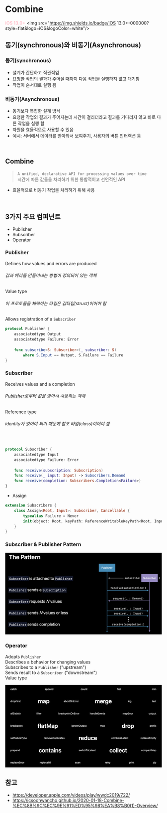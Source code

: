 # Combine

<span style="color:pink">**iOS 13.0+**</span>
<img src="https://img.shields.io/badge/iOS 13.0+-000000?style=flat&logo=iOS&logoColor=white"/>


## 동기(synchronous)와 비동기(Asynchronous)
### 동기(synchronous)
- 설계가 간단하고 직관적임
- 요청한 작업의 결과가 주어질 때까지 다음 작업을 실행하지 않고 대기함
- 작업이 순서대로 실행 됨

### 비동기(Asynchronous)
- 동기보다 복잡한 설계 방식
- 요청한 작업의 결과가 주어지는데 시간이 걸리더라고 결과를 기다리지 않고 바로 다른 작업을 실행 함
- 자원을 효율적으로 사용할 수 있음
- 예시: 서버에서 데이터를 받아와서 보여주기, 사용자의 버튼 인터랙션 등

<br>

## Combine
> `A unified, declarative API for processing values over time`
<br>시간에 따른 값들을 처리하기 위한 통합적이고 선언적인 API

- 효율적으로 비동기 작업을 처리하기 위해 사용

<br>

## 3가지 주요 컴퍼넌트
- Publisher
- Subscriber
- Operator

### Publisher
Defines how values and errors are produced
###### 값과 에러를 만들어내는 방법이 정의되어 있는 객체
Value type
###### 이 프로토콜을 채택하는 타입은 값타입(struct)이어야 함
Allows registration of a `Subscriber`

```swift
protocol Publisher {
    associatedtype Output
    associatedtype Failure: Error

    func subscribe<S: Subscriber>(_ subscriber: S)
        where S.Input == Output, S.Failure == Failure
}
```

### Subscriber
Receives values and a completion
###### Publisher로부터 값을 받아서 사용하는 객체
Reference type
###### identity가 있어야 되기 때문에 참조 타입(class)이어야 함
<br>

```swift
protocol Subscriber {
    associatedtype Input
    associatedtype Failure: Error

    func receive(subscription: Subscription)
    func receive(_ input: Input) -> Subscribers.Demand
    func receive(completion: Subscribers.Completion<Failure>)
}
```
- Assign
```swift
extension Subscribers {
    class Assign<Root, Input>: Subscriber, Cancellable {
        typealias Failure = Never
        init(object: Root, keyPath: ReferenceWritableKeyPath<Root, Input>)
    }
}
```

### Subscriber & Publisher Pattern

<div align="center">
<img src="https://github.com/hyeji-K/fastcampus_iOS_course/blob/main/image/Combine.png" width="800">
</div>

### Operator
Adopts `Publisher`
<br>Describes a behavior for changing values
<br>Subscribes to a `Publisher` ("upstream")
<br>Sends result to a `Subscriber` ("downstream")
<br>Value type

<div align="center">
<img src="https://github.com/hyeji-K/fastcampus_iOS_course/blob/main/image/operator.png" width="800">
</div>




## 참고
- https://developer.apple.com/videos/play/wwdc2019/722/
- https://jcsoohwancho.github.io/2020-01-18-Combine-%EC%8B%9C%EC%9E%91%ED%95%98%EA%B8%B0(1)-Overview/